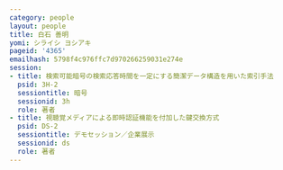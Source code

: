 ```yaml
---
category: people
layout: people
title: 白石 善明
yomi: シライシ ヨシアキ
pageid: '4365'
emailhash: 5798f4c976ffc7d970266259031e274e
session:
- title: 検索可能暗号の検索応答時間を一定にする簡潔データ構造を用いた索引手法
  psid: 3H-2
  sessiontitle: 暗号
  sessionid: 3h
  role: 著者
- title: 視聴覚メディアによる即時認証機能を付加した鍵交換方式
  psid: DS-2
  sessiontitle: デモセッション／企業展示
  sessionid: ds
  role: 著者
---
```

